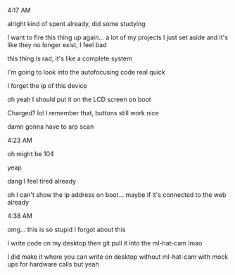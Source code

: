 4:17 AM

alright kind of spent already, did some studying

I want to fire this thing up again... a lot of my projects I just set aside and it's like they no longer exist, I feel bad

this thing is rad, it's like a complete system

I'm going to look into the autofocusing code real quick

I forget the ip of this device

oh yeah I should put it on the LCD screen on boot

Charged? lol I remember that, buttons still work nice

damn gonna have to arp scan

4:23 AM

oh might be 104

yeap

dang I feel tired already

oh I can't show the ip address on boot... maybe if it's connected to the web already

4:38 AM

omg... this is so stupid I forgot about this

I write code on my desktop then git pull it into the ml-hat-cam lmao

I did make it where you can write on desktop without ml-hat-cam with mock ups for hardware calls but yeah
